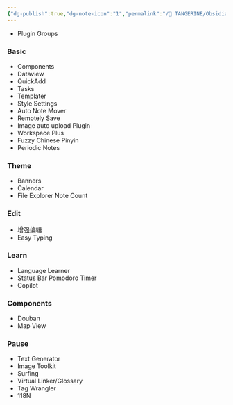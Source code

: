 ```yaml
---
{"dg-publish":true,"dg-note-icon":"1","permalink":"/🍊 TANGERINE/Obsidian/Plugins/","dgPassFrontmatter":true,"noteIcon":"1","created":"2024-10-26T20:16:55.000+08:00","updated":"2024-11-05T23:44:41.849+08:00"}
---
```


- Plugin Groups
### Basic
- Components
- Dataview
- QuickAdd
- Tasks
- Templater
- Style Settings
- Auto Note Mover
- Remotely Save
- Image auto upload Plugin
- Workspace Plus
- Fuzzy Chinese Pinyin
- Periodic Notes
### Theme
- Banners
- Calendar
- File Explorer Note Count
### Edit
- 增强编辑
- Easy Typing
### Learn
- Language Learner
- Status Bar Pomodoro Timer
- Copilot
### Components
- Douban
- Map View
### Pause
- Text Generator
- Image Toolkit
- Surfing
- Virtual Linker/Glossary
- Tag Wrangler
- 118N